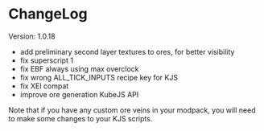# ChangeLog

Version: 1.0.18

* add preliminary second layer textures to ores, for better visibility
* fix superscript 1
* fix EBF always using max overclock
* fix wrong ALL_TICK_INPUTS recipe key for KJS
* fix XEI compat
* improve ore generation KubeJS API

Note that if you have any custom ore veins in your modpack, you will need to make some changes to your KJS scripts.